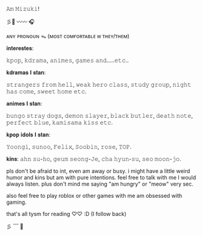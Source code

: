 

𝙰𝚖 𝙼𝚒𝚣𝚞𝚔𝚒! 



彡🌊 〰︎〰︎ 🎧





ᴀɴʏ ᴘʀᴏɴᴏᴜɴ ᯓ  (ᴍᴏsᴛ ᴄᴏᴍғᴏʀᴛᴀʙʟᴇ ᴡ ᴛʜᴇʏ/ᴛʜᴇᴍ) 




𝐢𝐧𝐭𝐞𝐫𝐞𝐬𝐭𝐞𝐬:


𝚔𝚙𝚘𝚙, 𝚔𝚍𝚛𝚊𝚖𝚊, 𝚊𝚗𝚒𝚖𝚎𝚜, 𝚐𝚊𝚖𝚎𝚜 𝚊𝚗𝚍.....𝚎𝚝𝚌.. 


𝐤𝐝𝐫𝐚𝐦𝐚𝐬 𝐈 𝐬𝐭𝐚𝐧: 


𝚜𝚝𝚛𝚊𝚗𝚐𝚎𝚛𝚜 𝚏𝚛𝚘𝚖 𝚑𝚎𝚕𝚕, 𝚠𝚎𝚊𝚔 𝚑𝚎𝚛𝚘 𝚌𝚕𝚊𝚜𝚜, 𝚜𝚝𝚞𝚍𝚢 𝚐𝚛𝚘𝚞𝚙, 𝚗𝚒𝚐𝚑𝚝 𝚑𝚊𝚜 𝚌𝚘𝚖𝚎, 𝚜𝚠𝚎𝚎𝚝 𝚑𝚘𝚖𝚎 𝚎𝚝𝚌. 


𝐚𝐧𝐢𝐦𝐞𝐬 𝐈 𝐬𝐭𝐚𝐧: 


𝚋𝚞𝚗𝚐𝚘 𝚜𝚝𝚛𝚊𝚢 𝚍𝚘𝚐𝚜, 𝚍𝚎𝚖𝚘𝚗 𝚜𝚕𝚊𝚢𝚎𝚛, 𝚋𝚕𝚊𝚌𝚔 𝚋𝚞𝚝𝚕𝚎𝚛, 𝚍𝚎𝚊𝚝𝚑 𝚗𝚘𝚝𝚎, 𝚙𝚎𝚛𝚏𝚎𝚌𝚝 𝚋𝚕𝚞𝚎, 𝚔𝚊𝚖𝚒𝚜𝚊𝚖𝚊 𝚔𝚒𝚜𝚜 𝚎𝚝𝚌. 


𝐤𝐩𝐨𝐩 𝐢𝐝𝐨𝐥𝐬 𝐈 𝐬𝐭𝐚𝐧:


𝚈𝚘𝚘𝚗𝚐𝚒, 𝚜𝚞𝚗𝚘𝚘, 𝙵𝚎𝚕𝚒𝚡, 𝚂𝚘𝚘𝚋𝚒𝚗, 𝚛𝚘𝚜𝚎, 𝚃𝙾𝙿. 




𝐤𝐢𝐧𝐬: 𝚊𝚑𝚗 𝚜𝚞-𝚑𝚘, 𝚐𝚎𝚞𝚖 𝚜𝚎𝚘𝚗𝚐-𝙹𝚎, 𝚌𝚑𝚊 𝚑𝚢𝚞𝚗-𝚜𝚞, 𝚜𝚎𝚘 𝚖𝚘𝚘𝚗-𝚓𝚘. 



pls don't be afraid to int, even am away or busy. i might have a little weird humor and kins but am with pure intentions. feel free to talk with me I would always listen. plus don't mind me saying "am hungry" or "meow" very sec. 

also feel free to play roblox or other games with me am obsessed with gaming. 




that's all tysm for reading ♡♡ :D
(I follow back) 








彡  ﹋  🌊
